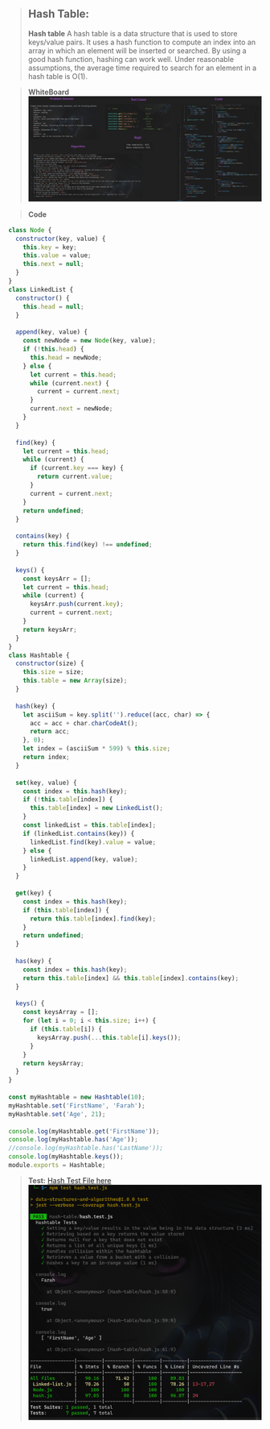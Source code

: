 >## Hash Table:
>**Hash table**
A hash table is a data structure that is used to store keys/value pairs. It uses a hash function to compute an index into an array in which an element will be inserted or searched. By using a good hash function, hashing can work well. Under reasonable assumptions, the average time required to search for an element in a hash table is O(1).

> **WhiteBoard**
>![Alt text](whiteboard.png)

> **Code**
```javascript
class Node {
  constructor(key, value) {
    this.key = key;
    this.value = value;
    this.next = null;
  }
}
class LinkedList {
  constructor() {
    this.head = null;
  }

  append(key, value) {
    const newNode = new Node(key, value);
    if (!this.head) {
      this.head = newNode;
    } else {
      let current = this.head;
      while (current.next) {
        current = current.next;
      }
      current.next = newNode;
    }
  }

  find(key) {
    let current = this.head;
    while (current) {
      if (current.key === key) {
        return current.value;
      }
      current = current.next;
    }
    return undefined;
  }

  contains(key) {
    return this.find(key) !== undefined;
  }

  keys() {
    const keysArr = [];
    let current = this.head;
    while (current) {
      keysArr.push(current.key);
      current = current.next;
    }
    return keysArr;
  }
}
class Hashtable {
  constructor(size) {
    this.size = size;
    this.table = new Array(size);
  }

  hash(key) {
    let asciiSum = key.split('').reduce((acc, char) => {
      acc = acc + char.charCodeAt();
      return acc;
    }, 0);
    let index = (asciiSum * 599) % this.size;
    return index;
  }

  set(key, value) {
    const index = this.hash(key);
    if (!this.table[index]) {
      this.table[index] = new LinkedList();
    }
    const linkedList = this.table[index];
    if (linkedList.contains(key)) {
      linkedList.find(key).value = value;
    } else {
      linkedList.append(key, value);
    }
  }

  get(key) {
    const index = this.hash(key);
    if (this.table[index]) {
      return this.table[index].find(key);
    }
    return undefined;
  }

  has(key) {
    const index = this.hash(key);
    return this.table[index] && this.table[index].contains(key);
  }

  keys() {
    const keysArray = [];
    for (let i = 0; i < this.size; i++) {
      if (this.table[i]) {
        keysArray.push(...this.table[i].keys());
      }
    }
    return keysArray;
  }
}

const myHashtable = new Hashtable(10);
myHashtable.set('FirstName', 'Farah');
myHashtable.set('Age', 21);

console.log(myHashtable.get('FirstName'));
console.log(myHashtable.has('Age'));
//console.log(myHashtable.has('LastName'));
console.log(myHashtable.keys());
module.exports = Hashtable;
```

>**Test:**
>[Hash Test File here](hash.test.js)
> ![Alt text](test.png)




